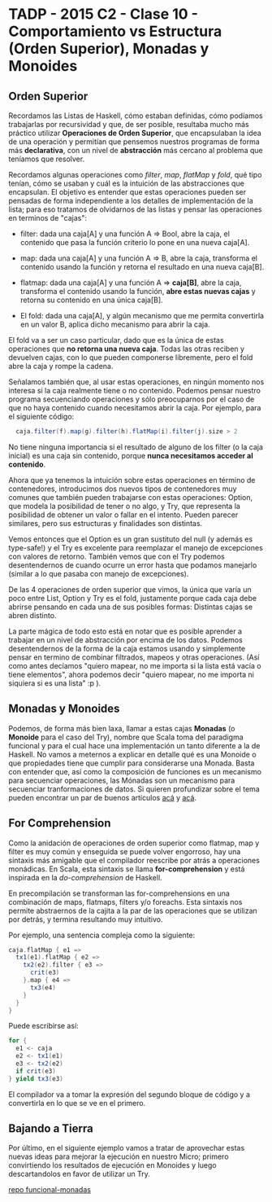 # TADP - 2015 C2 - Clase 10 - Comportamiento vs Estructura (Orden Superior), Monadas y Monoides


## Orden Superior

Recordamos las Listas de Haskell, cómo estaban definidas, cómo podíamos trabajarlas por recursividad y que, de ser posible, resultaba mucho más práctico utilizar **Operaciones de Orden Superior**, que encapsulaban la idea de una operación y permitían que pensemos nuestros programas de forma más **declarativa**, con un nivel de **abstracción** más cercano al problema que teníamos que resolver.

Recordamos algunas operaciones como *filter*, *map*, *flatMap* y *fold*, qué tipo tenían, cómo se usaban y cuál es la intuición de las abstracciones que encapsulan. El objetivo es entender que estas operaciones pueden ser pensadas de forma independiente a los detalles de implementación de la lista; para eso tratamos de olvidarnos de las listas y pensar las operaciones en terminos de "cajas":

- filter: dada una caja[A] y una función A => Bool, abre la caja, el contenido que pasa la función criterio lo pone en una nueva caja[A].

- map: dada una caja[A] y una función A => B, abre la caja, transforma el contenido usando la función y retorna el resultado en una nueva caja[B].

- flatmap: dada una caja[A] y una función A => **caja[B]**, abre la caja, transforma el contenido usando la función, **abre estas nuevas cajas** y retorna su contenido en una única caja[B].

- El fold: dada una caja[A], y algún mecanismo que me permita convertirla en un valor B, aplica dicho mecanismo para abrir la caja.

El fold va a ser un caso particular, dado que es la única de estas operaciones que **no retorna una nueva caja**. Todas las otras reciben y devuelven cajas, con lo que pueden componerse libremente, pero el fold abre la caja y rompe la cadena.

Señalamos también que, al usar estas operaciones, en ningún momento nos interesa si la caja realmente tiene o no contenido. Podemos pensar nuestro programa secuenciando operaciones y sólo preocuparnos por el caso de que no haya contenido cuando necesitamos abrir la caja. Por ejemplo, para el siguiente código:

~~~scala
  caja.filter(f).map(g).filter(h).flatMap(i).filter(j).size > 2
~~~

No tiene ninguna importancia si el resultado de alguno de los filter (o la caja inicial) es una caja sin contenido, porque **nunca necesitamos acceder al contenido**.

Ahora que ya tenemos la intuición sobre estas operaciones en término de contenedores, introducimos dos nuevos tipos de contenedores muy comunes que también pueden trabajarse con estas operaciones: Option, que modela la posibilidad de tener o no algo, y Try, que representa la posibilidad de obtener un valor o fallar en el intento. Pueden parecer similares, pero sus estructuras y finalidades son distintas.

Vemos entonces que el Option es un gran sustituto del null (y además es type-safe!) y el Try es excelente para reemplazar el manejo de excepciones con valores de retorno. También vemos que con el Try podemos desentendernos de cuando ocurre un error hasta que podamos manejarlo (similar a lo que pasaba con manejo de excepciones).

De las 4 operaciones de orden superior que vimos, la única que varía un poco entre List, Option y Try es el fold, justamente porque cada caja debe abrirse pensando en cada una de sus posibles formas: Distintas cajas se abren distinto.

La parte mágica de todo esto está en notar que es posible aprender a trabajar en un nivel de abstracción por encima de los datos. Podemos desentendernos de la forma de la caja estamos usando y simplemente pensar en termino de combinar filtrados, mapeos y otras operaciones. (Así como antes decíamos "quiero mapear, no me importa si la lista está vacía o tiene elementos", ahora podemos decir "quiero mapear, no me importa ni siquiera si es una lista" :p ).


## Monadas y Monoides

Podemos, de forma más bien laxa, llamar a estas cajas **Monadas** (o **Monoide** para el caso del Try), nombre que Scala toma del paradigma funcional y para el cual hace una implementación un tanto diferente a la de Haskell. No vamos a meternos a explicar en detalle qué es una Monoide o que propiedades tiene que cumplir para considerarse una Monada. Basta con entender que, así como la composición de funciones es un mecanismo para secuenciar operaciones, las Mónadas son un mecanismo para secuenciar tranformaciones de datos. Si quieren profundizar sobre el tema pueden encontrar un par de buenos artículos [acá](https://wiki.haskell.org/Monad) y [acá](https://medium.com/@sinisalouc/demystifying-the-monad-in-scala-cc716bb6f534).



## For Comprehension

Como la anidación de operaciones de orden superior como flatmap, map y filter es muy común y enseguida se puede volver engorroso, hay una sintaxis más amigable que el compilador reescribe por atrás a operaciones monádicas. En Scala, esta sintaxis se llama **for-comprehension** y está inspirada en la *do-comprehension* de Haskell.

En precompilación se transforman las for-comprehensions en una combinación de maps, flatmaps, filters y/o foreachs. Esta sintaxis nos permite abstraernos de la cajita a la par de las operaciones que se utilizan por detrás, y termina resultando muy intuitivo.

Por ejemplo, una sentencia compleja como la siguiente:

~~~scala
caja.flatMap { e1 =>
  tx1(e1).flatMap { e2 =>
    tx2(e2).filter { e3 =>
      crit(e3)
    }.map { e4 =>
      tx3(e4)
    }
  }
}
~~~

Puede escribirse así:

~~~scala
for {
  e1 <- caja
  e2 <- tx1(e1)
  e3 <- tx2(e2)
  if crit(e3)
} yield tx3(e3)
~~~

El compilador va a tomar la expresión del segundo bloque de código y a convertirla en lo que se ve en el primero.


## Bajando a Tierra

Por último, en el siguiente ejemplo vamos a tratar de aprovechar estas nuevas ideas para mejorar la ejecución en nuestro Micro; primero convirtiendo los resultados de ejecución en Monoides y luego descartandolos en favor de utilizar un Try.

[repo funcional-monadas](https://github.com/tadp-utn-frba/tadp-clases/tree/scala-microprocesador-tuneado/funcional-monadas)
